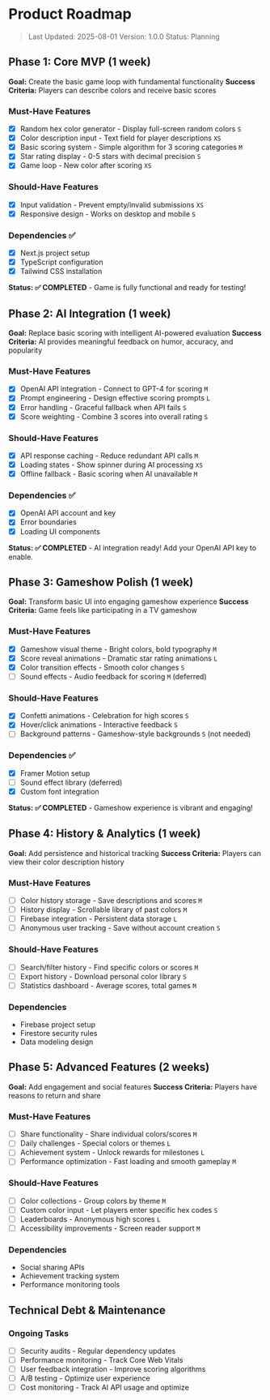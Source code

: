 # Product Roadmap

> Last Updated: 2025-08-01
> Version: 1.0.0
> Status: Planning

## Phase 1: Core MVP (1 week)

**Goal:** Create the basic game loop with fundamental functionality
**Success Criteria:** Players can describe colors and receive basic scores

### Must-Have Features

- [x] Random hex color generator - Display full-screen random colors `S`
- [x] Color description input - Text field for player descriptions `XS`
- [x] Basic scoring system - Simple algorithm for 3 scoring categories `M`
- [x] Star rating display - 0-5 stars with decimal precision `S`
- [x] Game loop - New color after scoring `XS`

### Should-Have Features

- [x] Input validation - Prevent empty/invalid submissions `XS`
- [x] Responsive design - Works on desktop and mobile `S`

### Dependencies ✅

- [x] Next.js project setup
- [x] TypeScript configuration  
- [x] Tailwind CSS installation

**Status: ✅ COMPLETED** - Game is fully functional and ready for testing!

## Phase 2: AI Integration (1 week)

**Goal:** Replace basic scoring with intelligent AI-powered evaluation
**Success Criteria:** AI provides meaningful feedback on humor, accuracy, and popularity

### Must-Have Features

- [x] OpenAI API integration - Connect to GPT-4 for scoring `M`
- [x] Prompt engineering - Design effective scoring prompts `L`
- [x] Error handling - Graceful fallback when API fails `S`
- [x] Score weighting - Combine 3 scores into overall rating `S`

### Should-Have Features

- [x] API response caching - Reduce redundant API calls `M`
- [x] Loading states - Show spinner during AI processing `XS`
- [x] Offline fallback - Basic scoring when AI unavailable `M`

### Dependencies ✅

- [x] OpenAI API account and key
- [x] Error boundaries
- [x] Loading UI components

**Status: ✅ COMPLETED** - AI integration ready! Add your OpenAI API key to enable.

## Phase 3: Gameshow Polish (1 week)

**Goal:** Transform basic UI into engaging gameshow experience
**Success Criteria:** Game feels like participating in a TV gameshow

### Must-Have Features

- [x] Gameshow visual theme - Bright colors, bold typography `M`
- [x] Score reveal animations - Dramatic star rating animations `L`
- [x] Color transition effects - Smooth color changes `S`
- [ ] Sound effects - Audio feedback for scoring `M` (deferred)

### Should-Have Features

- [x] Confetti animations - Celebration for high scores `S`
- [x] Hover/click animations - Interactive feedback `S`
- [ ] Background patterns - Gameshow-style backgrounds `S` (not needed)

### Dependencies ✅

- [x] Framer Motion setup
- [ ] Sound effect library (deferred)
- [x] Custom font integration

**Status: ✅ COMPLETED** - Gameshow experience is vibrant and engaging!

## Phase 4: History & Analytics (1 week)

**Goal:** Add persistence and historical tracking
**Success Criteria:** Players can view their color description history

### Must-Have Features

- [ ] Color history storage - Save descriptions and scores `M`
- [ ] History display - Scrollable library of past colors `M`
- [ ] Firebase integration - Persistent data storage `L`
- [ ] Anonymous user tracking - Save without account creation `S`

### Should-Have Features

- [ ] Search/filter history - Find specific colors or scores `M`
- [ ] Export history - Download personal color library `S`
- [ ] Statistics dashboard - Average scores, total games `M`

### Dependencies

- Firebase project setup
- Firestore security rules
- Data modeling design

## Phase 5: Advanced Features (2 weeks)

**Goal:** Add engagement and social features
**Success Criteria:** Players have reasons to return and share

### Must-Have Features

- [ ] Share functionality - Share individual colors/scores `M`
- [ ] Daily challenges - Special colors or themes `L` 
- [ ] Achievement system - Unlock rewards for milestones `L`
- [ ] Performance optimization - Fast loading and smooth gameplay `M`

### Should-Have Features

- [ ] Color collections - Group colors by theme `M`
- [ ] Custom color input - Let players enter specific hex codes `S`
- [ ] Leaderboards - Anonymous high scores `L`
- [ ] Accessibility improvements - Screen reader support `M`

### Dependencies

- Social sharing APIs
- Achievement tracking system
- Performance monitoring tools

## Technical Debt & Maintenance

### Ongoing Tasks

- [ ] Security audits - Regular dependency updates
- [ ] Performance monitoring - Track Core Web Vitals  
- [ ] User feedback integration - Improve scoring algorithms
- [ ] A/B testing - Optimize user experience
- [ ] Cost monitoring - Track AI API usage and optimize